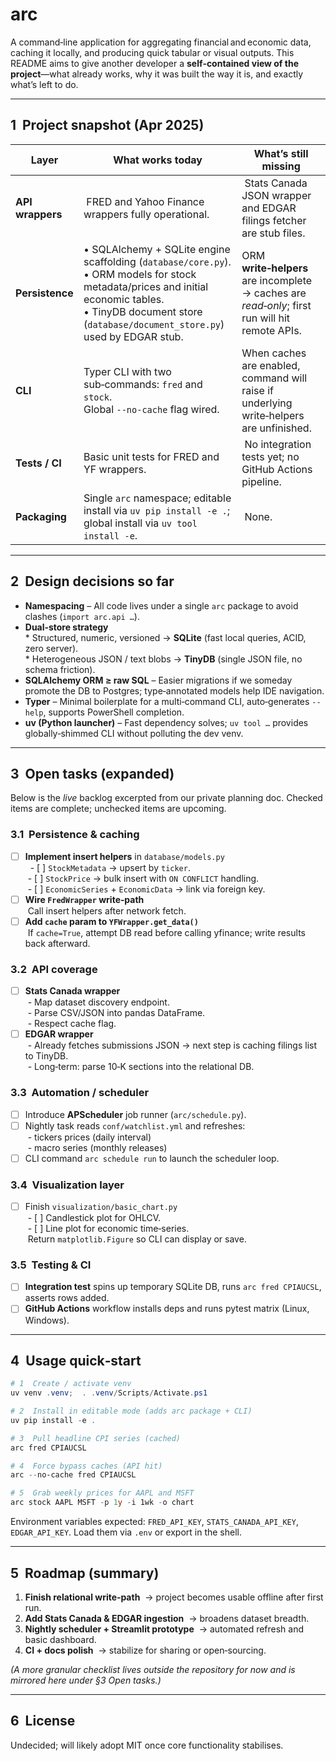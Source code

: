 # arc

A command‑line application for aggregating financial and economic data, caching it locally, and producing quick tabular or visual outputs. This README aims to give another developer a **self‑contained view of the project**—what already works, why it was built the way it is, and exactly what’s left to do.

---
## 1  Project snapshot (Apr 2025)

| Layer | What works today | What’s still missing |
|-------|------------------|-----------------------|
| **API wrappers** | FRED and Yahoo Finance wrappers fully operational. | Stats Canada JSON wrapper and EDGAR filings fetcher are stub files. |
| **Persistence** | • SQLAlchemy + SQLite engine scaffolding (`database/core.py`).<br>• ORM models for stock metadata/prices and initial economic tables.<br>• TinyDB document store (`database/document_store.py`) used by EDGAR stub. | ORM **write‑helpers** are incomplete → caches are *read‑only*; first run will hit remote APIs. |
| **CLI** | Typer CLI with two sub‑commands: `fred` and `stock`.<br>Global `--no-cache` flag wired. | When caches are enabled, command will raise if underlying write‑helpers are unfinished. |
| **Tests / CI** | Basic unit tests for FRED and YF wrappers. | No integration tests yet; no GitHub Actions pipeline. |
| **Packaging** | Single `arc` namespace; editable install via `uv pip install -e .`; global install via `uv tool install -e`. | None. |

---
## 2  Design decisions so far

* **Namespacing** – All code lives under a single `arc` package to avoid clashes (`import arc.api …`).
* **Dual‑store strategy**  
  * Structured, numeric, versioned → **SQLite** (fast local queries, ACID, zero server).  
  * Heterogeneous JSON / text blobs → **TinyDB** (single JSON file, no schema friction).
* **SQLAlchemy ORM ≥ raw SQL** – Easier migrations if we someday promote the DB to Postgres; type‑annotated models help IDE navigation.
* **Typer** – Minimal boilerplate for a multi‑command CLI, auto‑generates `--help`, supports PowerShell completion.
* **uv (Python launcher)** – Fast dependency solves; `uv tool …` provides globally‑shimmed CLI without polluting the dev venv.

---
## 3  Open tasks (expanded)

Below is the *live* backlog excerpted from our private planning doc. Checked items are complete; unchecked items are upcoming.

### 3.1  Persistence & caching

- [ ] **Implement insert helpers** in `database/models.py`  
   - [ ] `StockMetadata` → upsert by `ticker`.  
  - [ ] `StockPrice` → bulk insert with `ON CONFLICT` handling.  
  - [ ] `EconomicSeries` + `EconomicData` → link via foreign key.
- [ ] **Wire `FredWrapper` write‑path**  
  Call insert helpers after network fetch.
- [ ] **Add `cache` param to `YFWrapper.get_data()`**  
  If `cache=True`, attempt DB read before calling yfinance; write results back afterward.

### 3.2  API coverage

- [ ] **Stats Canada wrapper**  
  - Map dataset discovery endpoint.  
  - Parse CSV/JSON into pandas DataFrame.  
  - Respect cache flag.
- [ ] **EDGAR wrapper**  
  - Already fetches submissions JSON → next step is caching filings list to TinyDB.  
  - Long‑term: parse 10‑K sections into the relational DB.

### 3.3  Automation / scheduler

- [ ] Introduce **APScheduler** job runner (`arc/schedule.py`).
- [ ] Nightly task reads `conf/watchlist.yml` and refreshes:  
  - tickers prices (daily interval)  
  - macro series (monthly releases)
- [ ] CLI command `arc schedule run` to launch the scheduler loop.

### 3.4  Visualization layer

- [ ] Finish `visualization/basic_chart.py`  
  - [ ] Candlestick plot for OHLCV.  
  - [ ] Line plot for economic time‑series.  
  Return `matplotlib.Figure` so CLI can display or save.

### 3.5  Testing & CI

- [ ] **Integration test** spins up temporary SQLite DB, runs `arc fred CPIAUCSL`, asserts rows added.
- [ ] **GitHub Actions** workflow installs deps and runs pytest matrix (Linux, Windows).

---
## 4  Usage quick‑start

```powershell
# 1  Create / activate venv
uv venv .venv;  . .venv/Scripts/Activate.ps1

# 2  Install in editable mode (adds arc package + CLI)
uv pip install -e .

# 3  Pull headline CPI series (cached)
arc fred CPIAUCSL

# 4  Force bypass caches (API hit)
arc --no-cache fred CPIAUCSL

# 5  Grab weekly prices for AAPL and MSFT
arc stock AAPL MSFT -p 1y -i 1wk -o chart
```

Environment variables expected: `FRED_API_KEY`, `STATS_CANADA_API_KEY`, `EDGAR_API_KEY`. Load them via `.env` or export in the shell.

---
## 5  Roadmap (summary)

1. **Finish relational write‑path**  → project becomes usable offline after first run.  
2. **Add Stats Canada & EDGAR ingestion**  → broadens dataset breadth.  
3. **Nightly scheduler + Streamlit prototype**  → automated refresh and basic dashboard.  
4. **CI + docs polish**  → stabilize for sharing or open‑sourcing.

*(A more granular checklist lives outside the repository for now and is mirrored here under §3 Open tasks.)*

---
## 6  License

Undecided; will likely adopt MIT once core functionality stabilises.


